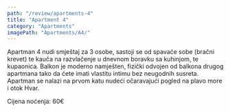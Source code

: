 ```yaml
---
path: "/review/apartments-4"
title: "Apartment 4"
category: "Apartments"
imagePath: "Apartments/A4/"
---
```


Apartman 4 nudi smještaj za 3 osobe, sastoji se od spavaće sobe (bračni krevet) te kauča na razvlačenje u dnevnom boravku sa kuhinjom, te kupaonica. Balkon je moderno namješten, fizički odvojen od balkona drugog apartmana tako da ćete imati vlastitu intimu bez neugodnih susreta. Apartman se nalazi na prvom katu nudeći očaravajući pogled na plavo more i otok Hvar.

Cijena noćenja: 60€
